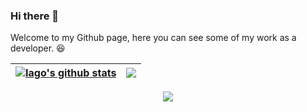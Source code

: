 ### Hi there 👋
Welcome to my Github page, here you can see some of my work as a developer. 😆

| <a href="https://github.com/anuraghazra/github-readme-stats"><img align="center" src="https://github-readme-stats.vercel.app/api?username=iagomartins&show_icons=true&include_all_commits=true&theme=dark&hide_border=true" alt="Iago's github stats" /></a> | <a href="https://github.com/anuraghazra/github-readme-stats"><img align="center" src="https://github-readme-stats.vercel.app/api/top-langs/?username=iagomartins&layout=compact&theme=dark&hide_border=true" /></a> |
| ------------- | ------------- |


 
<div align="center" >
  <a href="https://skillicons.dev"   >
    <img src="https://skillicons.dev/icons?i=git,vscode,javascript,typescript,php,laravel,css,html,react,tailwind,nodejs,vue,docker,figma,github,materialui,linux,postman,vite,bootstrap,mysql,azure,unity" />
  </a>
  <br />
</div>
